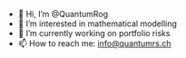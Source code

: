 - 👋 Hi, I’m @QuantumRog
- 👀 I’m interested in mathematical modelling
- 🌱 I’m currently working on portfolio risks
- 📫 How to reach me: info@quantumrs.ch

<!---
QuantumRog/QuantumRog is a ✨ special ✨ repository because its `README.md` (this file) appears on your GitHub profile.
You can click the Preview link to take a look at your changes.
--->

